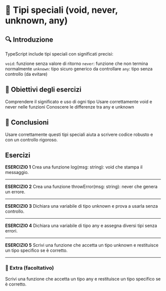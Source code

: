 # 📘 Tipi speciali (void, never, unknown, any)

## 🔍 Introduzione
TypeScript include tipi speciali con significati precisi:

`void`: funzione senza valore di ritorno
`never`: funzione che non termina normalmente
`unknown`: tipo sicuro generico da controllare
`any`: tipo senza controllo (da evitare)

## 🎯 Obiettivi degli esercizi
Comprendere il significato e uso di ogni tipo
Usare correttamente void e never nelle funzioni
Conoscere le differenze tra any e unknown

## 🚀 Conclusioni
Usare correttamente questi tipi speciali aiuta a scrivere codice robusto e con un controllo rigoroso.

## Esercizi

**ESERCIZIO 1**
Crea una funzione log(msg: string): void che stampa il messaggio.

---

**ESERCIZIO 2**
Crea una funzione throwError(msg: string): never che genera un errore.

---

**ESERCIZIO 3**
Dichiara una variabile di tipo unknown e prova a usarla senza controllo.

---

**ESERCIZIO 4**
Dichiara una variabile di tipo any e assegna diversi tipi senza errori.

---

**ESERCIZIO 5**
Scrivi una funzione che accetta un tipo unknown e restituisce un tipo specifico se è corretto.

---

### 🧩 Extra (facoltativo)
Scrivi una funzione che accetta un tipo any e restituisce un tipo specifico se è corretto.